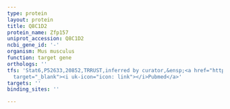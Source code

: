 ```yaml
---
type: protein
layout: protein
title: Q8C1D2
protein_name: Zfp157
uniprot_accession: Q8C1D2
ncbi_gene_id: '-'
organism: Mus musculus
function: target gene
orthologs: ''
tfs: 'Stat6,P52633,20852,TRRUST,inferred by curator,&ensp;<a href="https://www.ncbi.nlm.nih.gov/pubmed/?term=29087512%5Buid%5D+OR+23315963%5Buid%5D"
  target="_blank"><i uk-icon="icon: link"></i>Pubmed</a>'
targets: ''
binding_sites: ''

---
```

